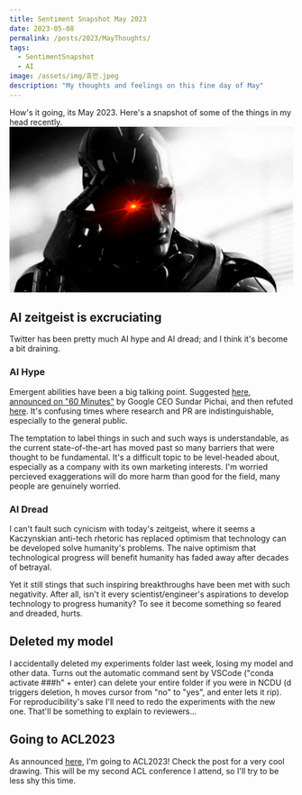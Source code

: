 ```yaml
---
title: Sentiment Snapshot May 2023
date: 2023-05-08
permalink: /posts/2023/MayThoughts/
tags:
  - SentimentSnapshot
  - AI
image: /assets/img/휴먼.jpeg
description: "My thoughts and feelings on this fine day of May"
---
```


How's it going, its May 2023. Here's a snapshot of some of the things in my head recently.
![AIbro](/assets/img/휴먼.jpeg)

## AI zeitgeist is excruciating
Twitter has been pretty much AI hype and AI dread; and I think it's become a bit draining.

### AI Hype
Emergent abilities have been a big talking point. Suggested [here](https://arxiv.org/pdf/2206.07682.pdf), [announced on "60 Minutes"](https://virtualizationreview.com/articles/2023/04/21/llm-emergence.aspx) by Google CEO Sundar Pichai, and then refuted [here](https://arxiv.org/abs/2304.15004). It's confusing times where research and PR are indistinguishable, especially to the general public.

The temptation to label things in such and such ways is understandable, as the current state-of-the-art has moved past so many barriers that were thought to be fundamental. It's a difficult topic to be level-headed about, especially as a company with its own marketing interests. I'm worried percieved exaggerations will do more harm than good for the field, many people are genuinely worried.

### AI Dread
I can't fault such cynicism with today's zeitgeist, where it seems a Kaczynskian anti-tech rhetoric has replaced optimism that technology can be developed solve humanity's problems. The naive optimism that technological progress will benefit humanity has faded away after decades of betrayal.

Yet it still stings that such inspiring breakthroughs have been met with such negativity.
After all, isn't it every scientist/engineer's aspirations to develop technology to progress humanity? To see it become something so feared and dreaded, hurts.


## Deleted my model
I accidentally deleted my experiments folder last week, losing my model and other data. Turns out the automatic command sent by VSCode ("conda activate ###h" + enter) can delete your entire folder if you were in NCDU (d triggers deletion, h moves cursor from "no" to "yes", and enter lets it rip). For reproducibility's sake I'll need to redo the experiments with the new one. That'll be something to explain to reviewers...

## Going to ACL2023
As announced [here](/2023/05/08/Going-To-ACL.html), I'm going to ACL2023! Check the post for a very cool drawing.
This will be my second ACL conference I attend, so I'll try to be less shy this time.
